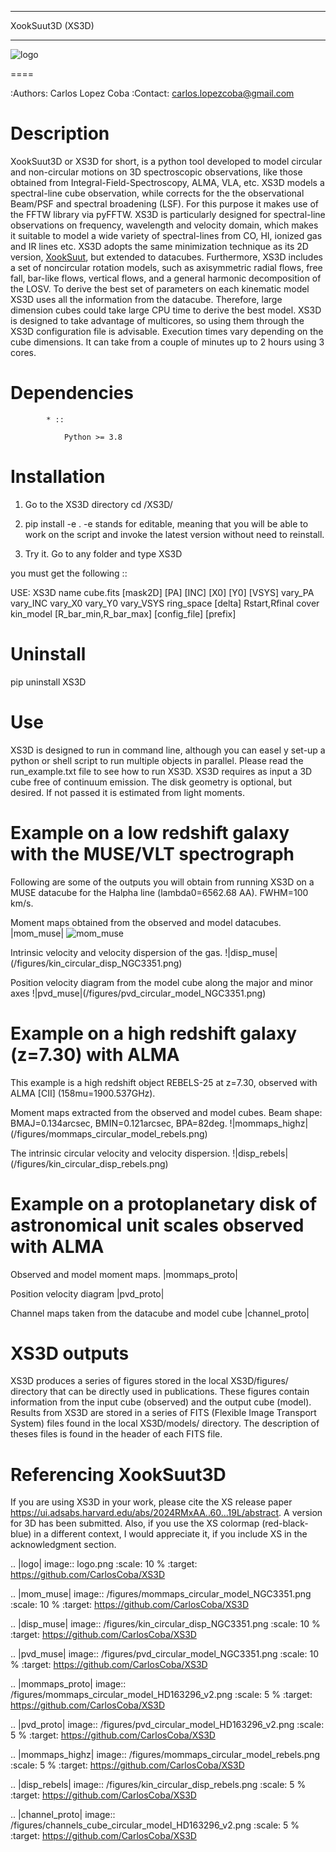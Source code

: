 

*******************************************
XookSuut3D (XS3D)
*******************************************


![logo](./logo.png)

====

:Authors: Carlos Lopez Coba
:Contact: carlos.lopezcoba@gmail.com




Description
===========
XookSuut3D or XS3D for short, is a python tool developed to model circular and non-circular motions on 3D spectroscopic observations, like those obtained
from Integral-Field-Spectroscopy, ALMA, VLA, etc. XS3D models a spectral-line cube observation, while corrects for the
the observational Beam/PSF and spectral broadening (LSF). For this purpose
it makes use of the FFTW library via pyFFTW.
XS3D is  particularly designed for spectral-line observations on frequency, wavelength and velocity domain, which makes it suitable to
model a wide variety of spectral-lines from CO, HI, ionized gas and IR lines etc.
XS3D adopts the same minimization technique as its 2D version, [XookSuut](https://github.com/CarlosCoba/XookSuut-code), but extended to datacubes.
Furthermore, XS3D includes a set of noncircular rotation models, such as axisymmetric radial flows, free fall, bar-like flows, vertical flows, and a general harmonic decomposition of the LOSV.
To derive the best set of parameters on each kinematic model XS3D uses all the information from the datacube. Therefore,
large dimension cubes could take large CPU time to derive the best model.
XS3D is designed to take advantage of multicores, so using them through the XS3D configuration file is advisable.
Execution times vary depending on the cube dimensions. It can take from a couple of minutes up to 2 hours using 3 cores.

Dependencies
===========

            * ::

                Python >= 3.8


Installation
===========

1. Go to the XS3D directory
cd /XS3D/

2.  pip install -e .
-e stands for editable, meaning that you will be able to work on the script and invoke the latest version without need to reinstall.

3. Try it. Go to any folder and type XS3D

you must get the following ::

USE: XS3D name cube.fits [mask2D] [PA] [INC] [X0] [Y0] [VSYS] vary_PA vary_INC vary_X0 vary_Y0 vary_VSYS ring_space [delta] Rstart,Rfinal cover kin_model [R_bar_min,R_bar_max] [config_file] [prefix]



Uninstall
===========

pip uninstall XS3D


Use
===========

XS3D is designed to run in command line, although you can easel y set-up a python or shell script to run multiple objects in parallel.
Please read the run_example.txt file to see how to run XS3D.
XS3D requires as input a 3D cube free of continuum emission. The disk geometry is optional, but desired. If not passed it is estimated from light moments.

Example on a low redshift galaxy with the MUSE/VLT spectrograph
===========
Following are some of the outputs you will obtain from running XS3D on a MUSE datacube for the Halpha line (lambda0=6562.68 AA).
FWHM=100 km/s.

Moment maps obtained from the observed and model datacubes.
|mom_muse|
![mom_muse](/figures/mommaps_circular_model_NGC3351.png)


Intrinsic velocity and velocity dispersion of the gas.
!|disp_muse|(/figures/kin_circular_disp_NGC3351.png)

Position velocity diagram from the model cube along the major and minor axes
!|pvd_muse|(/figures/pvd_circular_model_NGC3351.png)


Example on a **high redshift galaxy** (z=7.30) with ALMA
===========
This example is a high redshift object REBELS-25 at z=7.30, observed with ALMA  [CII]  (158mu=1900.537GHz).

Moment maps extracted from the observed and model cubes. Beam shape: BMAJ=0.134arcsec, BMIN=0.121arcsec, BPA=82deg.
!|mommaps_highz|(/figures/mommaps_circular_model_rebels.png)

The intrinsic circular velocity and velocity dispersion.
!|disp_rebels|(/figures/kin_circular_disp_rebels.png)


Example on a **protoplanetary disk** of astronomical unit scales observed with  ALMA
===========

Observed and model moment maps.
|mommaps_proto|

Position velocity diagram
|pvd_proto|

Channel maps taken from the datacube and model cube
|channel_proto|


XS3D outputs
===========

XS3D produces a series of figures stored in the local XS3D/figures/ directory that can be directly used in publications. These figures contain information
from the input cube (observed) and the output cube (model).
Results from XS3D are stored in a series of FITS (Flexible Image Transport System) files found in the local XS3D/models/ directory.
The description of theses files is found in the header of each FITS file.


Referencing XookSuut3D
=================

If you are using XS3D in your work, please cite the XS release paper https://ui.adsabs.harvard.edu/abs/2024RMxAA..60...19L/abstract.
A version for 3D has been submitted.
Also, if you use the XS colormap (red-black-blue) in a different context, I would appreciate it, if you include XS in the acknowledgment section.


.. |logo| image:: logo.png
    :scale: 10 %
    :target: https://github.com/CarlosCoba/XS3D

.. |mom_muse| image:: /figures/mommaps_circular_model_NGC3351.png
    :scale: 10 %
    :target: https://github.com/CarlosCoba/XS3D

.. |disp_muse| image::  /figures/kin_circular_disp_NGC3351.png
    :scale: 10 %
    :target: https://github.com/CarlosCoba/XS3D

.. |pvd_muse| image:: /figures/pvd_circular_model_NGC3351.png
    :scale: 10 %
    :target: https://github.com/CarlosCoba/XS3D

.. |mommaps_proto| image:: /figures/mommaps_circular_model_HD163296_v2.png
    :scale: 5 %
    :target: https://github.com/CarlosCoba/XS3D

.. |pvd_proto| image:: /figures/pvd_circular_model_HD163296_v2.png
    :scale: 5 %
    :target: https://github.com/CarlosCoba/XS3D

.. |mommaps_highz| image:: /figures/mommaps_circular_model_rebels.png
   :scale: 5 %
   :target: https://github.com/CarlosCoba/XS3D

.. |disp_rebels| image::  /figures/kin_circular_disp_rebels.png
   :scale: 5 %
   :target: https://github.com/CarlosCoba/XS3D

.. |channel_proto| image::  /figures/channels_cube_circular_model_HD163296_v2.png
   :scale: 5 %
   :target: https://github.com/CarlosCoba/XS3D
